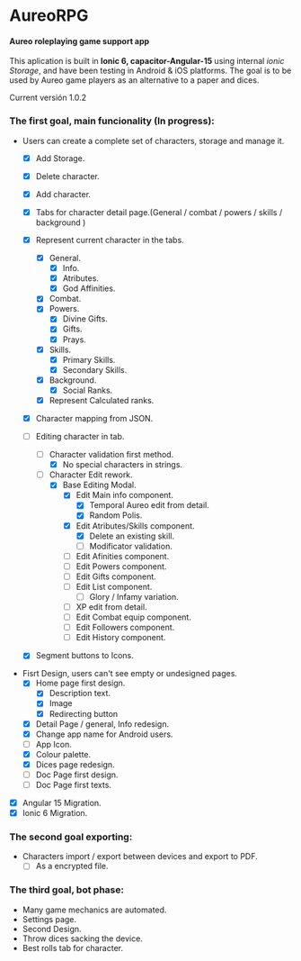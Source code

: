# AureoRPG
#### Aureo roleplaying game support app

This aplication is built in **Ionic 6, capacitor-Angular-15** using internal *ionic Storage*, and have been testing in Android  & iOS platforms.
The goal is to be used by Aureo game players as an alternative to a paper and dices.

Current versión 1.0.2

### The first goal, main funcionality (In progress):
- Users can create a complete set of characters, storage and manage it.
  - [x] Add Storage.
  - [x] Delete character.
  - [x] Add character.
  - [x] Tabs for character detail page.(General / combat / powers / skills / background )
  - [x] Represent current character in the tabs.
    - [x] General.
      - [x] Info.
      - [x] Atributes.
      - [x] God Affinities.
    - [x] Combat.
    - [x] Powers.
      - [x] Divine Gifts.
      - [x] Gifts.
      - [x] Prays.
    - [x] Skills.
      - [x] Primary Skills.
      - [x] Secondary Skills.
    - [x] Background.
      - [x] Social Ranks.
    - [x] Represent Calculated ranks.
  - [x] Character mapping from JSON.
  - [ ] Editing character in tab.
    - [ ] Character validation first method.
      - [x] No special characters in strings.
    - [ ] Character Edit rework.
      - [x] Base Editing Modal.
        - [x] Edit Main info component.
          - [x] Temporal Aureo edit from detail.
          - [x] Random Polis.
        - [x] Edit Atributes/Skills component.
          - [x] Delete an existing skill.
          - [ ] Modificator validation.
        - [ ] Edit Afinities component.
        - [ ] Edit Powers component.
        - [ ] Edit Gifts component.
        - [ ] Edit List component.
          - [ ] Glory / Infamy variation.
        - [ ] XP edit from detail.
        - [ ] Edit Combat equip component.
        - [ ] Edit Followers component.
        - [ ] Edit History component.
  - [x] Segment buttons to Icons.

 
- Fisrt Design, users can't see empty or undesigned pages.
  - [x] Home page first design.
    - [x] Description text.
    - [x] Image
    - [x] Redirecting button
  - [x] Detail Page / general, Info redesign.
  - [x] Change app name for Android users.
  - [ ] App Icon.
  - [x] Colour palette.
  - [x] Dices page redesign.
  - [ ] Doc Page first design.
  - [ ] Doc Page first texts.

- [x] Angular 15 Migration.
- [x] Ionic 6 Migration.

### The second goal exporting:
- Characters import / export between devices and export to PDF.
	- [ ] As a encrypted file.

### The third goal, bot phase: 
- Many game mechanics are automated.
- Settings page.
- Second Design.
- Throw dices sacking the device.
- Best rolls tab for character.
